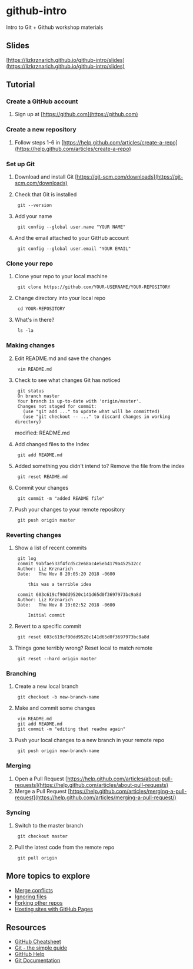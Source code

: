 # github-intro
Intro to Git + Github workshop materials

## Slides

[https://lizkrznarich.github.io/github-intro/slides](https://lizkrznarich.github.io/github-intro/slides)

## Tutorial
### Create a GitHub account
1. Sign up at [https://github.com](https://github.com)
### Create a new repository
1. Follow steps 1-6 in [https://help.github.com/articles/create-a-repo](https://help.github.com/articles/create-a-repo)
### Set up Git
1. Download and install Git [https://git-scm.com/downloads](https://git-scm.com/downloads)

2. Check that Git is installed

        git --version

3. Add your name

        git config --global user.name "YOUR NAME"

4. And the email attached to your GitHub account

        git config --global user.email "YOUR EMAIL"

### Clone your repo
1. Clone your repo to your local machine

        git clone https://github.com/YOUR-USERNAME/YOUR-REPOSITORY

2. Change directory into your local repo

        cd YOUR-REPOSITORY
3. What's in there?

        ls -la

### Making changes
2. Edit README.md and save the changes

        vim README.md

3. Check to see what changes Git has noticed
        
        git status
        On branch master
        Your branch is up-to-date with 'origin/master'.
        Changes not staged for commit:
          (use "git add ..." to update what will be committed)
          (use "git checkout -- ..." to discard changes in working directory)

    modified:   README.md

4. Add changed files to the Index

        git add README.md

5. Added something you didn't intend to? Remove the file from the index

        git reset README.md

6. Commit your changes

        git commit -m "added README file"

7. Push your changes to your remote repository

        git push origin master

### Reverting changes
1. Show a list of recent commits

        git log
        commit 9abfae533f4fcd5c2e68ac4e5eb4179a452532cc
        Author: Liz Krznarich 
        Date:   Thu Nov 8 20:05:20 2018 -0600

            this was a terrible idea

        commit 603c619cf90dd9520c141d65d0f3697973bc9a8d
        Author: Liz Krznarich 
        Date:   Thu Nov 8 19:02:52 2018 -0600

            Initial commit

2. Revert to a specific commit

        git reset 603c619cf90dd9520c141d65d0f3697973bc9a8d

3. Things gone terribly wrong? Reset local to match remote

        git reset --hard origin master

### Branching
1. Create a new local branch

        git checkout -b new-branch-name

2. Make and commit some changes

        vim README.md
        git add README.md
        git commit -m "editing that readme again"

3. Push your local changes to a new branch in your remote repo

        git push origin new-branch-name

### Merging
1. Open a Pull Request [https://help.github.com/articles/about-pull-requests](https://help.github.com/articles/about-pull-requests)
2. Merge a Pull Request [https://help.github.com/articles/merging-a-pull-request](https://help.github.com/articles/merging-a-pull-request/)

### Syncing
1. Switch to the master branch
        
        git checkout master

2. Pull the latest code from the remote repo

        git pull origin

## More topics to explore

- [Merge conflicts](https://help.github.com/articles/about-merge-conflicts/)
- [Ignoring files](https://help.github.com/articles/ignoring-files/)
- [Forking other repos](https://help.github.com/articles/fork-a-repo/)
- [Hosting sites with GitHub Pages](https://pages.github.com/)

## Resources

- [GitHub Cheatsheet](https://education.github.com/git-cheat-sheet-education.pdf)
- [Git - the simple guide](http://rogerdudler.github.io/git-guide)
- [GitHub Help](https://help.github.com/)
- [Git Documentation](https://git-scm.com/doc)


